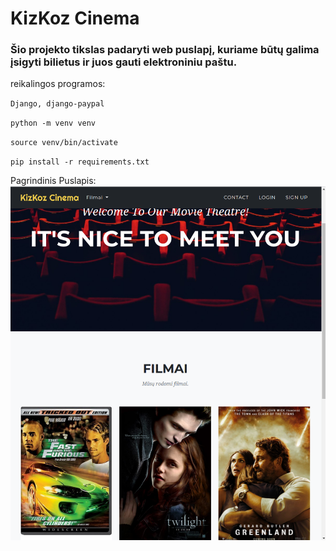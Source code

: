 # KizKoz Cinema
### Šio projekto tikslas padaryti web puslapį, kuriame būtų galima įsigyti bilietus ir juos gauti elektroniniu paštu.

reikalingos programos:

`Django, django-paypal`

`python -m venv venv`

`source venv/bin/activate`

`pip install -r requirements.txt`

Pagrindinis Puslapis:
![alt text](https://github.com/kizas27/kizkoz-Cinema/blob/main/page.png?raw=true)